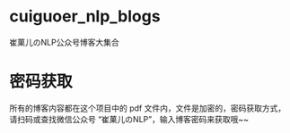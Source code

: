 # cuiguoer_nlp_blogs
 崔菓儿のNLP公众号博客大集合

# 密码获取
 所有的博客内容都在这个项目中的 pdf 文件内，文件是加密的，密码获取方式，请扫码或查找微信公众号 “崔菓儿のNLP”，输入博客密码来获取哦~~
 
